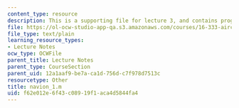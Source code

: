 ```yaml
---
content_type: resource
description: This is a supporting file for lecture 3, and contains program code.
file: https://ol-ocw-studio-app-qa.s3.amazonaws.com/courses/16-333-aircraft-stability-and-control-fall-2004/f62e012e6f43c08919f1aca4d5844fa4_navion_1.m
file_type: text/plain
learning_resource_types:
- Lecture Notes
ocw_type: OCWFile
parent_title: Lecture Notes
parent_type: CourseSection
parent_uid: 12a1aaf9-be7a-ca1d-756d-c7f978d7513c
resourcetype: Other
title: navion_1.m
uid: f62e012e-6f43-c089-19f1-aca4d5844fa4
---
```


